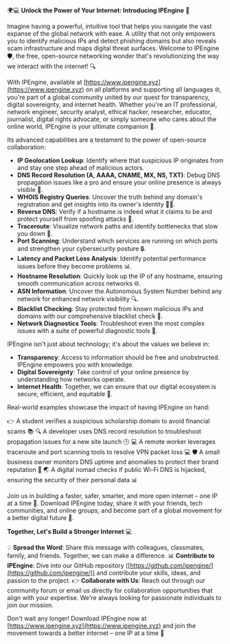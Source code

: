 🌍💻 **Unlock the Power of Your Internet: Introducing IPEngine** 🚀

Imagine having a powerful, intuitive tool that helps you navigate the vast expanse of the global network with ease. A utility that not only empowers you to identify malicious IPs and detect phishing domains but also reveals scam infrastructure and maps digital threat surfaces. Welcome to IPEngine 🛡️, the free, open-source networking wonder that's revolutionizing the way we interact with the internet! 🔍

With IPEngine, available at [https://www.ipengine.xyz](https://www.ipengine.xyz) on all platforms and supporting all languages 🌐, you're part of a global community united by our quest for transparency, digital sovereignty, and internet health. Whether you're an IT professional, network engineer, security analyst, ethical hacker, researcher, educator, journalist, digital rights advocate, or simply someone who cares about the online world, IPEngine is your ultimate companion 📡.

Its advanced capabilities are a testament to the power of open-source collaboration: 

- **IP Geolocation Lookup**: Identify where that suspicious IP originates from and stay one step ahead of malicious actors.
- **DNS Record Resolution (A, AAAA, CNAME, MX, NS, TXT)**: Debug DNS propagation issues like a pro and ensure your online presence is always visible 🌟.
- **WHOIS Registry Queries**: Uncover the truth behind any domain's registration and get insights into its owner's identity 🕵️‍♂️.
- **Reverse DNS**: Verify if a hostname is indeed what it claims to be and protect yourself from spoofing attacks 👮.
- **Traceroute**: Visualize network paths and identify bottlenecks that slow you down 💪.
- **Port Scanning**: Understand which services are running on which ports and strengthen your cybersecurity posture 🔒.
- **Latency and Packet Loss Analysis**: Identify potential performance issues before they become problems 📊.
- **Hostname Resolution**: Quickly look up the IP of any hostname, ensuring smooth communication across networks 🌐.
- **ASN Information**: Uncover the Autonomous System Number behind any network for enhanced network visibility 🔍.
- **Blacklist Checking**: Stay protected from known malicious IPs and domains with our comprehensive blacklist check 💼.
- **Network Diagnostics Tools**: Troubleshoot even the most complex issues with a suite of powerful diagnostic tools 🧐.

IPEngine isn't just about technology; it's about the values we believe in:

- **Transparency**: Access to information should be free and unobstructed. IPEngine empowers you with knowledge.
- **Digital Sovereignty**: Take control of your online presence by understanding how networks operate.
- **Internet Health**: Together, we can ensure that our digital ecosystem is secure, efficient, and equitable 🌟.

Real-world examples showcase the impact of having IPEngine on hand:

👉 A student verifies a suspicious scholarship domain to avoid financial scams 📚
🔍 A developer uses DNS record resolution to troubleshoot propagation issues for a new site launch 🕒️
💻 A remote worker leverages traceroute and port scanning tools to resolve VPN packet loss 💻
🛡️ A small business owner monitors DNS uptime and anomalies to protect their brand reputation 💼
🌏 A digital nomad checks if public Wi-Fi DNS is hijacked, ensuring the security of their personal data 📊

Join us in building a faster, safer, smarter, and more open internet – one IP at a time 🔐. Download IPEngine today, share it with your friends, tech communities, and online groups, and become part of a global movement for a better digital future 🌟.

**Together, Let's Build a Stronger Internet** 💻

💡 **Spread the Word**: Share this message with colleagues, classmates, family, and friends. Together, we can make a difference. 
📊 **Contribute to IPEngine**: Dive into our GitHub repository ([https://github.com/ipengine/](https://github.com/ipengine/)) and contribute your skills, ideas, and passion to the project.
👉 **Collaborate with Us**: Reach out through our community forum or email us directly for collaboration opportunities that align with your expertise. We're always looking for passionate individuals to join our mission.

Don't wait any longer! Download IPEngine now at [https://www.ipengine.xyz](https://www.ipengine.xyz) and join the movement towards a better internet – one IP at a time 🚀